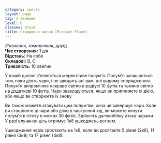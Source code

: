 ```yaml
---
category: spells
layout: page
tag: З'явлення
level: 0
classes: druid
title: Створення вогню [Produce Flame]
---
```


_З'явлення, замовляння; друїд_    
**Час створення:** 1 дія    
**Відстань:** На себе    
**Складові:** В, С    
**Тривалість:** 10 хвилин    

У вашій долоні з'являється мерехтливе полум'я. Полум'я залишається там, поки діють чари, і не шкодить ані вам, ані вашому спорядженню. Полум'я випромінює яскраве світло в радіусі 10 футів та тьмяне світло на додаткові 10 футів. Чари завершуються, якщо ви припиняєте їх дією, або якщо ви створюєте їх знову.    

Ви також можете атакувати цим полум'ям, хоча це завершує чари. Коли ви створюєте ці чари або дією в наступний хід, ви можете кинути полум'я в істоту в межах 30 футів. Здійсніть далекобійну атаку чарами. У разі влучання ціль отримує 1к8 ушкоджень вогнем.    

Ушкодження чарів зростають на 1к8, коли ви досягаєте 5 рівня (2к8), 11 рівня (3к8) та 17 рівня (4к8). 
